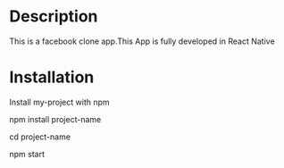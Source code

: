 # Description
This is a facebook clone app.This App is fully developed in React Native 
# Installation
Install my-project with npm

npm install project-name 

cd project-name

npm start